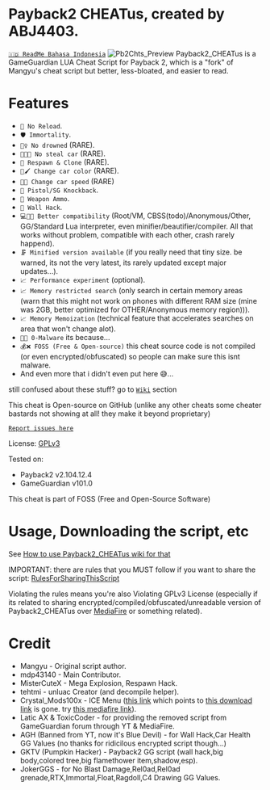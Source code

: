 # Payback2 CHEATus, created by ABJ4403.
[`🇮🇩️ ReadMe Bahasa Indonesia`](https://github.com/ABJ4403/Payback2_CHEATus/blob/main/README_id.md)
![Pb2Chts_Preview](https://repository-images.githubusercontent.com/445452296/3e9fe551-422b-4985-b006-25d04a36b7e4)
Payback2_CHEATus is a GameGuardian LUA Cheat Script for Payback 2, which is a "fork" of Mangyu's cheat script but better, less-bloated, and easier to read.

# Features
- `🔫 No Reload`.
- `🛡️ Immortality`.
- `🏊‍♀️️ No drowned` (RARE).
- `🚗️🔏️❌️ No steal car` (RARE).
- `👥️ Respawn & Clone` (RARE).
- `🚗️🖌️ Change car color` (RARE).
- `🚗️💨️ Change car speed` (RARE)
- `🔫 Pistol/SG Knockback`.
- `🔫 Weapon Ammo`.
- `🧱 Wall Hack`.
- `💻️🤝️📱️ Better compatibility` (Root/VM, CBSS(todo)/Anonymous/Other, GG/Standard Lua interpreter, even minifier/beautifier/compiler. All that works without problem, compatible with each other, crash rarely happend).
- `🗜️ Minified version available` (if you really need that tiny size. be warned, its not the very latest, its rarely updated except major updates...).
- `📈️ Performance experiment` (optional).
- `📈️ Memory restricted search` (only search in certain memory areas (warn that this might not work on phones with different RAM size (mine was 2GB, better optimized for OTHER/Anonymous memory region))).
- `📈️ Memory Memoization` (technical feature that accelerates searches on area that won't change alot).
- `🦠❌ 0-Malware` its because...
- `💰❌ FOSS (Free & Open-source)` this cheat source code is not compiled (or even encrypted/obfuscated) so people can make sure this isnt malware.
- And even more that i didn't even put here 😅..️.

still confused about these stuff? go to [`Wiki`](https://github.com/ABJ4403/Payback2_CHEATus/wiki) section

This cheat is Open-source on GitHub (unlike any other cheats some cheater bastards not showing at all! they make it beyond proprietary)

[`Report issues here`](https://github.com/ABJ4403/Payback2_CHEATus)

License: [GPLv3](https://gnu.org/licenses)

Tested on:
- Payback2 v2.104.12.4
- GameGuardian v101.0

This cheat is part of FOSS (Free and Open-Source Software)

# Usage, Downloading the script, etc
See [How to use Payback2_CHEATus wiki for that](https://github.com/ABJ4403/Payback2_CHEATus/wiki/How-to-use-Payback2_CHEATus)

IMPORTANT: there are rules that you MUST follow if you want to share the script: [RulesForSharingThisScript](https://github.com/ABJ4403/Payback2_CHEATus/wiki/Rules-for-sharing-this-script)

Violating the rules means you're also Violating GPLv3 License (especially if its related to sharing encrypted/compiled/obfuscated/unreadable version of Payback2_CHEATus over [MediaFire](https://mediafire.com) or something related).

# Credit
- Mangyu - Original script author.
- mdp43140 - Main Contributor.
- MisterCuteX - Mega Explosion, Respawn Hack.
- tehtmi - unluac Creator (and decompile helper).
- Crystal_Mods100x - ICE Menu ([this link](https://gameguardian.net/forum/topic/25781-payback-2/?do=findComment&comment=116945) which points to [this download link](https://gameguardian.net/forum/applications/core/interface/file/attachment.php?id=18369) is gone. try [this mediafire link](https://www.mediafire.com/file/o1kgc0xbcjdyzac/%7B1.0%7D+PB+2.lua/file)).
- Latic AX & ToxicCoder - for providing the removed script from GameGuardian forum through YT & MediaFire.
- AGH (Banned from YT, now it's Blue Devil) - for Wall Hack,Car Health GG Values (no thanks for ridicilous encrypted script though...)
- GKTV (Pumpkin Hacker) - Payback2 GG script (wall hack,big body,colored tree,big flamethower item,shadow,esp).
- JokerGGS - for No Blast Damage,Rel0ad,Rel0ad grenade,RTX,Immortal,Float,Ragdoll,C4 Drawing GG Values.
